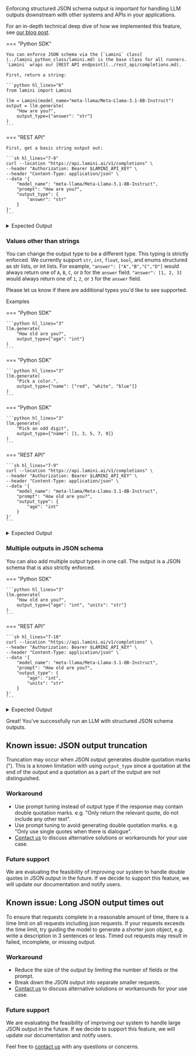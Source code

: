 
Enforcing structured JSON schema output is important for handling LLM outputs downstream with other systems and APIs in your applications.

For an in-depth technical deep dive of how we implemented this feature, see [our blog post](https://www.lamini.ai/blog/guarantee-valid-json-output-with-lamini).

=== "Python SDK"

    You can enforce JSON schema via the [`Lamini` class](../lamini_python_class/lamini.md) is the base class for all runners. `Lamini` wraps our [REST API endpoint](../rest_api/completions.md).

    First, return a string:

    ```python hl_lines="6"
    from lamini import Lamini

    llm = Lamini(model_name="meta-llama/Meta-Llama-3.1-8B-Instruct")
    output = llm.generate(
        "How are you?",
        output_type={"answer": "str"}
    )
    ```

=== "REST API"

    First, get a basic string output out:

    ```sh hl_lines="7-9"
    curl --location "https://api.lamini.ai/v1/completions" \
    --header "Authorization: Bearer $LAMINI_API_KEY" \
    --header "Content-Type: application/json" \
    --data '{
        "model_name": "meta-llama/Meta-Llama-3.1-8B-Instruct",
        "prompt": "How are you?",
        "output_type": {
            "answer": "str"
        }
    }'
    ```
<details>
<summary>Expected Output</summary>
    ```
    {
        "answer":"I'm doing well, thanks for asking! How about you"
    }
    ```
</details>

### Values other than strings

You can change the output type to be a different type. This typing is strictly enforced.  We currently support `str`, `int`, `float`, `bool`, and enums structured as str lists, or int lists. For example, `"answer": ["A","B","C","D"]` would always return one of `A`, `B`, `C`, or `D` for the `answer` field. `"answer": [1, 2, 3]` would always return one of `1`, `2`, or `3` for the `answer` field.

Please let us know if there are additional types you'd like to see supported.

Examples

=== "Python SDK"

    ```python hl_lines="3"
    llm.generate(
        "How old are you?",
        output_type={"age": "int"}
    )
    ```

=== "Python SDK"

    ```python hl_lines="3"
    llm.generate(
        "Pick a color.",
        output_type={"name": ["red", "white", "blue"]}
    )
    ```

=== "Python SDK"

    ```python hl_lines="3"
    llm.generate(
        "Pick an odd digit",
        output_type={"name": [1, 3, 5, 7, 9]}
    )
    ```

=== "REST API"

    ```sh hl_lines="7-9"
    curl --location "https://api.lamini.ai/v1/completions" \
    --header "Authorization: Bearer $LAMINI_API_KEY" \
    --header "Content-Type: application/json" \
    --data '{
        "model_name": "meta-llama/Meta-Llama-3.1-8B-Instruct",
        "prompt": "How old are you?",
        "output_type": {
            "age": "int"
        }
    }'
    ```

<details>
<summary>Expected Output</summary>
    ```
    {
        "age": 25
    }
    ```
</details>

### Multiple outputs in JSON schema

You can also add multiple output types in one call. The output is a JSON schema that is also strictly enforced.

=== "Python SDK"

    ```python hl_lines="3"
    llm.generate(
        "How old are you?",
        output_type={"age": "int", "units": "str"}
    )
    ```

=== "REST API"

    ```sh hl_lines="7-10"
    curl --location "https://api.lamini.ai/v1/completions" \
    --header "Authorization: Bearer $LAMINI_API_KEY" \
    --header "Content-Type: application/json" \
    --data '{
        "model_name": "meta-llama/Meta-Llama-3.1-8B-Instruct",
        "prompt": "How old are you?",
        "output_type": {
            "age": "int",
            "units": "str"
        }
    }'
    ```

<details>
<summary>Expected Output</summary>
    ```
    {
        "age": 25,
        "units": "years"
    }
    ```
</details>

Great! You've successfully run an LLM with structured JSON schema outputs.

## Known issue: JSON output truncation

Truncation may occur when JSON output generates double quotation marks ("). This is a known limitation with using `output_type` since a quotation at the end of the output and a quotation as a part of the output are not distinguished.

### Workaround

* Use prompt tuning instead of output type if the response may contain double quotation marks. e.g. "Only return the relevant quote, do not include any other text".
* Use prompt tuning to avoid generating double quotation marks. e.g. "Only use single quotes when there is dialogue".
* [Contact us](https://www.lamini.ai/contact) to discuss alternative solutions or workarounds for your use case.

### Future support

We are evaluating the feasibility of improving our system to handle double quotes in JSON output in the future. If we decide to support this feature, we will update our documentation and notify users.

## Known issue: Long JSON output times out

To ensure that requests complete in a reasonable amount of time, there is a time limit on all requests including json requests. If your requests exceeds the time limit, try guiding the model to generate a shorter json object, e.g. write a description in 3 sentences or less. Timed out requests may result in failed, incomplete, or missing output.

### Workaround

* Reduce the size of the output by limiting the number of fields or the prompt.
* Break down the JSON output into separate smaller requests.
* [Contact us](https://www.lamini.ai/contact) to discuss alternative solutions or workarounds for your use case.

### Future support

We are evaluating the feasibility of improving our system to handle large JSON output in the future. If we decide to support this feature, we will update our documentation and notify users.

Feel free to [contact us](https://www.lamini.ai/contact) with any questions or concerns.
